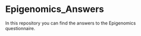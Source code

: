 # Epigenomics_Answers
In this repository you can find the answers to the Epigenomics questionnaire.
